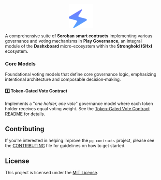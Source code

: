 <p align="center">
  <img src="public/icon.svg" alt="Play Governance Logo" width="80" />
</p>

A comprehensive suite of **Soroban smart contracts** implementing various governance and voting mechanisms in **Play Governance**, an integral module of the **Dashxboard** micro-ecosystem within the **Stronghold (SHx)** ecosystem.

### Core Models

Foundational voting models that define core governance logic, emphasizing intentional architecture and composable decision-making.

#### 1️⃣ Token-Gated Vote Contract

Implements a "_one holder, one vote_" governance model where each token holder receives equal voting weight. See the [Token-Gated Vote Contract README](token-gated-vote-contract/README.md) for details.

## Contributing

If you're interested in helping improve the `pg-contracts` project, please see the [CONTRIBUTING](/CONTRIBUTING.md) file for guidelines on how to get started.

## License

This project is licensed under the [MIT License](/LICENSE).
